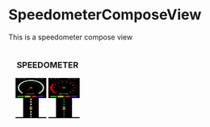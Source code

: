 # SpeedometerComposeView

This is a speedometer compose view

<div style="display: grid; grid-template-columns: repeat(3, 1fr); gap: 20px;">
<div style="text-align: center;">
        <h3>SPEEDOMETER</h3>
        <img src="https://github.com/rameshvoltella/SpeedometerComposeView/blob/main/appfiles/normal.jpeg?raw=true" alt="Tracker OFF" style="width: 40%; height: 40%;">
        <img src="https://github.com/rameshvoltella/SpeedometerComposeView/blob/main/appfiles/glow.jpeg?raw=true" alt="Tracker ON" style="width: 40%; height: 40%;">
    </div>
</div>
